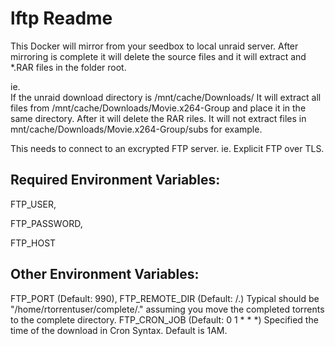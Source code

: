 # lftp Readme
This Docker will mirror from your seedbox to local unraid server.  After mirroring is complete it will delete the source files and it will extract and *.RAR files in the folder root.

ie.  
If the unraid download directory is /mnt/cache/Downloads/
It will extract all files from /mnt/cache/Downloads/Movie.x264-Group and place it in the same directory.  After it will delete the RAR riles.
It will not extract files in mnt/cache/Downloads/Movie.x264-Group/subs for example.

This needs to connect to an excrypted FTP server.  ie. Explicit FTP over TLS.

Required Environment Variables: 
-------------------------------
FTP_USER,

FTP_PASSWORD,

FTP_HOST

Other Environment Variables:
----------------------------
FTP_PORT (Default: 990), 
FTP_REMOTE_DIR (Default: /.) Typical should be "/home/rtorrentuser/complete/." assuming you move the completed torrents to the complete directory. 
FTP_CRON_JOB (Default: 0 1 * * *) Specified the time of the download in Cron Syntax.  Default is 1AM.

